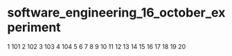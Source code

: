 # software_engineering_16_october_experiment
1 101
2 102
3 103
4 104
5 
6
7
8
9
10
11
12
13
14
15
16
17
18
19
20

